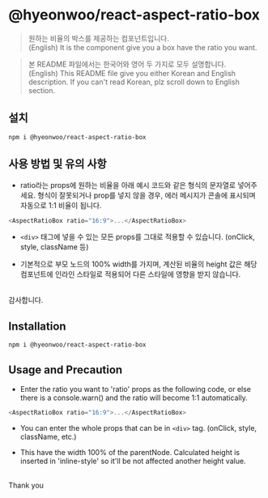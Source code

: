 # @hyeonwoo/react-aspect-ratio-box

> 원하는 비율의 박스를 제공하는 컴포넌트입니다.  
> (English) It is the component give you a box have the ratio you want.

> 본 README 파일에서는 한국어와 영어 두 가지로 모두 설명합니다.  
> (English) This README file give you either Korean and English description. If you can't read Korean, plz scroll down to English section.

## 설치

```shell
npm i @hyeonwoo/react-aspect-ratio-box
```

## 사용 방법 및 유의 사항

- ratio라는 props에 원하는 비율을 아래 예시 코드와 같은 형식의 문자열로 넣어주세요. 형식이 잘못되거나 prop를 넣지 않을 경우, 에러 메시지가 콘솔에 표시되며 자동으로 1:1 비율이 됩니다.

```javascript
<AspectRatioBox ratio="16:9">...</AspectRatioBox>
```

- `<div>` 태그에 넣을 수 있는 모든 props를 그대로 적용할 수 있습니다. (onClick, style, className 등)

- 기본적으로 부모 노드의 100% width를 가지며, 계산된 비율의 height 값은 해당 컴포넌트에 인라인 스타일로 적용되어 다른 스타일에 영향을 받지 않습니다.

<br />
감사합니다.
<br />

## Installation

```shell
npm i @hyeonwoo/react-aspect-ratio-box
```

## Usage and Precaution

- Enter the ratio you want to 'ratio' props as the following code, or else there is a console.warn() and the ratio will become 1:1 automatically.

```javascript
<AspectRatioBox ratio="16:9">...</AspectRatioBox>
```

- You can enter the whole props that can be in `<div>` tag. (onClick, style, className, etc.)

- This have the width 100% of the parentNode. Calculated height is inserted in 'inline-style' so it'll be not affected another height value.

<br />
Thank you
<br />
